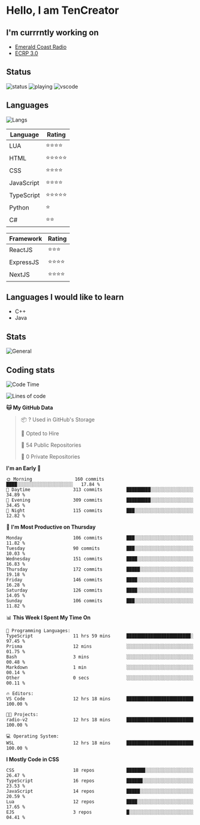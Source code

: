 # Hello, I am TenCreator

## I'm currrntly working on
- [Emerald Coast Radio](https://listen.emeraldcoastrp.com/)
- [ECRP 3.0](http://github.com/Emerald-Coast-Roleplay/)

## Status
![status](https://api.statusbadges.me/badge/status/518334475038359555?simple=true&style=for-the-badge)
![playing](https://api.statusbadges.me/badge/playing/518334475038359555?style=for-the-badge)
![vscode](https://api.statusbadges.me/badge/vscode/518334475038359555?style=for-the-badge)

## Languages
![Langs](https://github-readme-stats.vercel.app/api/top-langs/?username=tencreator&layout=compact&theme=radical)


|Language|Rating|
|--------|------|
|LUA|⭐️⭐️⭐️⭐️|
|HTML|⭐️⭐️⭐️⭐️⭐️|
|CSS|⭐️⭐️⭐️⭐️|
|JavaScript|⭐️⭐️⭐️⭐️|
|TypeScript|⭐️⭐️⭐️⭐️⭐️|
|Python|⭐️|
|C#|⭐️⭐️ |

|Framework|Rating|
|--------|------|
|ReactJS|⭐️⭐️⭐|
|ExpressJS|⭐️⭐️⭐️⭐️|
|NextJS|⭐️⭐️⭐⭐️|

## Languages I would like to learn
- C++
- Java

## Stats
![General](https://github-readme-stats.vercel.app/api?username=tencreator&show_icons=true&theme=radical)

## Coding stats

<!--START_SECTION:waka-->
![Code Time](http://img.shields.io/badge/Code%20Time-250%20hrs%2027%20mins-blue)

![Lines of code](https://img.shields.io/badge/From%20Hello%20World%20I%27ve%20Written-1.3%20million%20lines%20of%20code-blue)

**🐱 My GitHub Data** 

> 📦 ? Used in GitHub's Storage 
 > 
> 💼 Opted to Hire
 > 
> 📜 54 Public Repositories 
 > 
> 🔑 0 Private Repositories 
 > 
**I'm an Early 🐤** 

```text
🌞 Morning                160 commits         ████░░░░░░░░░░░░░░░░░░░░░   17.84 % 
🌆 Daytime                313 commits         █████████░░░░░░░░░░░░░░░░   34.89 % 
🌃 Evening                309 commits         █████████░░░░░░░░░░░░░░░░   34.45 % 
🌙 Night                  115 commits         ███░░░░░░░░░░░░░░░░░░░░░░   12.82 % 
```
📅 **I'm Most Productive on Thursday** 

```text
Monday                   106 commits         ███░░░░░░░░░░░░░░░░░░░░░░   11.82 % 
Tuesday                  90 commits          ███░░░░░░░░░░░░░░░░░░░░░░   10.03 % 
Wednesday                151 commits         ████░░░░░░░░░░░░░░░░░░░░░   16.83 % 
Thursday                 172 commits         █████░░░░░░░░░░░░░░░░░░░░   19.18 % 
Friday                   146 commits         ████░░░░░░░░░░░░░░░░░░░░░   16.28 % 
Saturday                 126 commits         ████░░░░░░░░░░░░░░░░░░░░░   14.05 % 
Sunday                   106 commits         ███░░░░░░░░░░░░░░░░░░░░░░   11.82 % 
```


📊 **This Week I Spent My Time On** 

```text
💬 Programming Languages: 
TypeScript               11 hrs 59 mins      ████████████████████████░   97.45 % 
Prisma                   12 mins             ░░░░░░░░░░░░░░░░░░░░░░░░░   01.75 % 
Bash                     3 mins              ░░░░░░░░░░░░░░░░░░░░░░░░░   00.48 % 
Markdown                 1 min               ░░░░░░░░░░░░░░░░░░░░░░░░░   00.14 % 
Other                    0 secs              ░░░░░░░░░░░░░░░░░░░░░░░░░   00.11 % 

🔥 Editors: 
VS Code                  12 hrs 18 mins      █████████████████████████   100.00 % 

🐱‍💻 Projects: 
radio-v2                 12 hrs 18 mins      █████████████████████████   100.00 % 

💻 Operating System: 
WSL                      12 hrs 18 mins      █████████████████████████   100.00 % 
```

**I Mostly Code in CSS** 

```text
CSS                      18 repos            ███████░░░░░░░░░░░░░░░░░░   26.47 % 
TypeScript               16 repos            ██████░░░░░░░░░░░░░░░░░░░   23.53 % 
JavaScript               14 repos            █████░░░░░░░░░░░░░░░░░░░░   20.59 % 
Lua                      12 repos            ████░░░░░░░░░░░░░░░░░░░░░   17.65 % 
EJS                      3 repos             █░░░░░░░░░░░░░░░░░░░░░░░░   04.41 % 
```




<!--END_SECTION:waka-->
